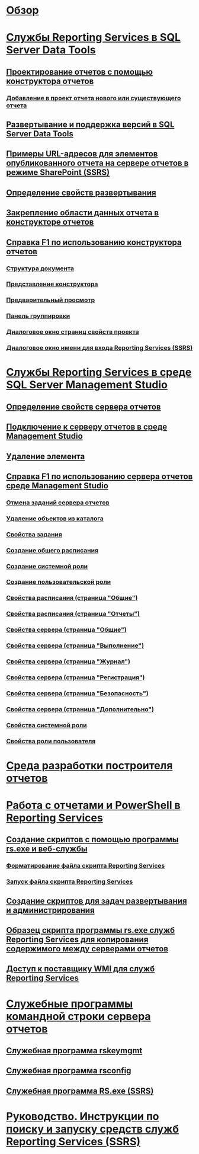 # [Обзор](reporting-services-tools.md)  
# [Службы Reporting Services в SQL Server Data Tools](reporting-services-in-sql-server-data-tools-ssdt.md)  
## [Проектирование отчетов с помощью конструктора отчетов](design-reporting-services-paginated-reports-with-report-designer-ssrs.md)  
### [Добавление в проект отчета нового или существующего отчета](add-a-new-or-existing-report-to-a-report-project-ssrs.md)  
## [Развертывание и поддержка версий в SQL Server Data Tools](deployment-and-version-support-in-sql-server-data-tools-ssrs.md)  
## [Примеры URL-адресов для элементов опубликованного отчета на сервере отчетов в режиме SharePoint (SSRS)](url-examples-for-items-on-a-report-server-sharepoint-mode.md)  
## [Определение свойств развертывания](set-deployment-properties-reporting-services.md)  
## [Закрепление области данных отчета в конструкторе отчетов](dock-the-report-data-pane-in-report-designer-ssrs.md)  
## [Справка F1 по использованию конструктора отчетов](report-designer-f1-help.md)  
### [Структура документа](document-outline.md)  
### [Представление конструктора](design-view.md)  
### [Предварительный просмотр](preview-view.md)  
### [Панель группировки](grouping-pane.md)  
### [Диалоговое окно страниц свойств проекта](project-property-pages-dialog-box.md)  
### [Диалоговое окно имени для входа Reporting Services (SSRS)](reporting-services-login-dialog-box-ssrs.md)  
# [Службы Reporting Services в среде SQL Server Management Studio](reporting-services-in-sql-server-management-studio-ssrs.md)  
## [Определение свойств сервера отчетов](set-report-server-properties-management-studio.md)  
## [Подключение к серверу отчетов в среде Management Studio](connect-to-a-report-server-in-management-studio.md)  
## [Удаление элемента](delete-an-item-management-studio.md)  
## [Справка F1 по использованию сервера отчетов среде Management Studio](report-server-in-management-studio-f1-help.md)  
### [Отмена заданий сервера отчетов](cancel-report-server-jobs-management-studio.md)  
### [Удаление объектов из каталога](delete-catalog-items-management-studio.md)  
### [Свойства задания](job-properties-management-studio.md)  
### [Создание общего расписания](new-shared-schedule-management-studio.md)  
### [Создание системной роли](new-system-role-management-studio.md)  
### [Создание пользовательской роли](new-user-role-management-studio.md)  
### [Свойства расписания (страница "Общие")](schedule-properties-general-page.md)  
### [Свойства расписания (страница "Отчеты")](schedule-properties-reports-page.md)  
### [Свойства сервера (страница "Общие")](report-server-properties-general-page.md)  
### [Свойства сервера (страница "Выполнение")](server-properties-execution-page.md)  
### [Свойства сервера (страница "Журнал")](server-properties-history-page.md)  
### [Свойства сервера (страница "Регистрация")](server-properties-logging-page.md)  
### [Свойства сервера (страница "Безопасность")](server-properties-security-page-reporting-services.md)  
### [Свойства сервера (страница "Дополнительно")](server-properties-advanced-page-reporting-services.md)  
### [Свойства системной роли](system-role-properties-management-studio.md)  
### [Свойства роли пользователя](user-role-properties-management-studio.md)  
# [Среда разработки построителя отчетов](report-builder-authoring-environment-ssrs.md)  
# [Работа с отчетами и PowerShell в Reporting Services](scripting-and-powershell-with-reporting-services.md)  
## [Создание скриптов с помощью программы rs.exe и веб-службы](script-with-the-rs-exe-utility-and-the-web-service.md)  
### [Форматирование файла скрипта Reporting Services](format-a-reporting-services-script-file.md)  
### [Запуск файла скрипта Reporting Services](run-a-reporting-services-script-file.md)  
## [Создание скриптов для задач развертывания и администрирования](script-deployment-and-administrative-tasks.md)  
## [Образец скрипта программы rs.exe служб Reporting Services для копирования содержимого между серверами отчетов](sample-reporting-services-rs-exe-script-to-copy-content-between-report-servers.md)  
## [Доступ к поставщику WMI для служб Reporting Services](access-the-reporting-services-wmi-provider.md)  
# [Служебные программы командной строки сервера отчетов](report-server-command-prompt-utilities-ssrs.md)  
## [Служебная программа rskeymgmt](rskeymgmt-utility-ssrs.md)  
## [Служебная программа rsconfig](rsconfig-utility-ssrs.md)  
## [Служебная программа RS.exe (SSRS)](rs-exe-utility-ssrs.md)  
# [Руководство. Инструкции по поиску и запуску средств служб Reporting Services (SSRS)](tutorial-how-to-locate-and-start-reporting-services-tools-ssrs.md)  
